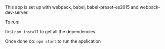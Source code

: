 This app is set up with webpack, babel, babel-preset-es2015 and webpack-dev-server.

To run:

first `npm install` to get all the dependencies.

Once done do: `npm start` to run the application
